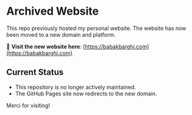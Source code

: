 # Archived Website

This repo previously hosted my personal website. The website has now been moved to a new domain and platform.

🔗 **Visit the new website here**: [https://babakbarghi.com](https://babakbarghi.com)

## Current Status

- This repository is no longer actively maintained.
- The GitHub Pages site now redirects to the new domain.

Merci for visiting!
